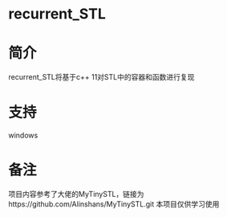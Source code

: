 # recurrent_STL
# 简介
recurrent_STL将基于c++ 11对STL中的容器和函数进行复现
# 支持
windows
# 备注
项目内容参考了大佬的MyTinySTL，链接为https://github.com/Alinshans/MyTinySTL.git
本项目仅供学习使用
